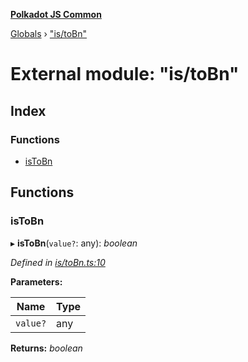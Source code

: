 **[Polkadot JS Common](../README.md)**

[Globals](../globals.md) › ["is/toBn"](_is_tobn_.md)

# External module: "is/toBn"

## Index

### Functions

* [isToBn](_is_tobn_.md#istobn)

## Functions

###  isToBn

▸ **isToBn**(`value?`: any): *boolean*

*Defined in [is/toBn.ts:10](https://github.com/polkadot-js/common/blob/e2ec7d0/packages/util/src/is/toBn.ts#L10)*

**Parameters:**

Name | Type |
------ | ------ |
`value?` | any |

**Returns:** *boolean*